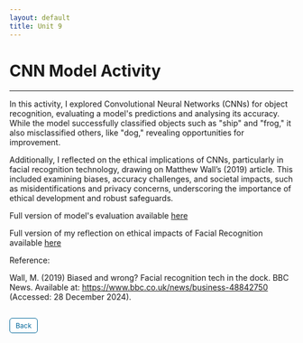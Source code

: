 ```yaml
---
layout: default
title: Unit 9
---
```


# CNN Model Activity

---

In this activity, I explored Convolutional Neural Networks (CNNs) for object recognition, evaluating a model's predictions and analysing its accuracy. While the model successfully classified objects such as "ship" and "frog," it also misclassified others, like "dog," revealing opportunities for improvement. 

Additionally, I reflected on the ethical implications of CNNs, particularly in facial recognition technology, drawing on Matthew Wall’s (2019) article. This included examining biases, accuracy challenges, and societal impacts, such as misidentifications and privacy concerns, underscoring the importance of ethical development and robust safeguards.

Full version of model's evaluation available <a href="https://github.com/dzervenes/dzervenes.github.io/blob/master/machine-learning/e_Portfolio_Activity_CNN_Model_Activity.ipynb" target="_blank" rel="noopener noreferrer">here</a>

Full version of my reflection on ethical impacts of Facial Recognition available <a href="pdf/Wall.pdf" target="_blank" rel="noopener noreferrer">here</a>

Reference:

Wall, M. (2019) Biased and wrong? Facial recognition tech in the dock. BBC News. Available at: https://www.bbc.co.uk/news/business-48842750 (Accessed: 28 December 2024).

<style>
  .back-button {
    display: inline-block;
    background-color: white;
    color: #006699;
    text-decoration: none;
    padding: 5px 10px; /* Reduced padding for a smaller button */
    font-size: 12px; /* Smaller font size */
    border: 1px solid #006699; /* Thinner border */
    border-radius: 5px;
    cursor: pointer;
    transition: background-color 0.3s, color 0.3s;
    margin: 15px 0; /* Adds space above and below the button */
  }
  .back-button:hover {
    background-color: #006699;
    color: white;
 }
</style>

<div class="button-container">
  <a href="https://dzervenes.github.io/machine-learning/" class="back-button">Back</a>
</div>
